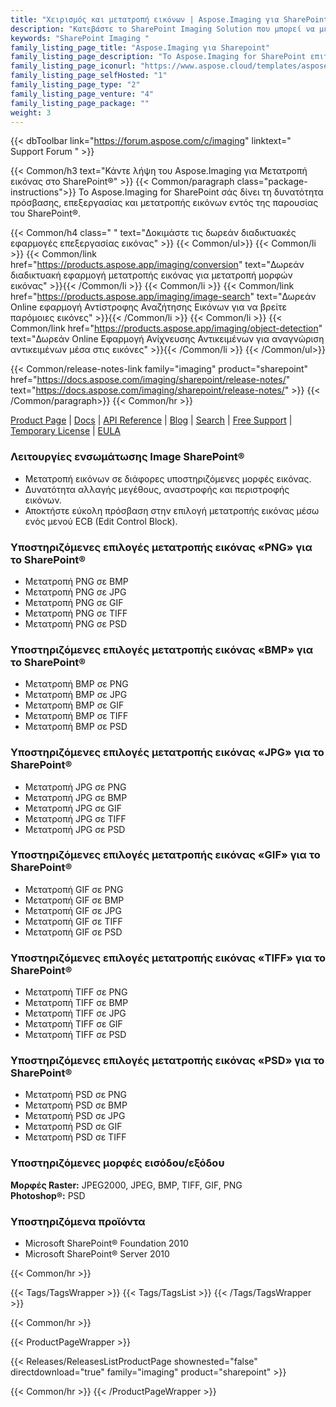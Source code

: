 ```yaml
---
title: "Χειρισμός και μετατροπή εικόνων | Aspose.Imaging για SharePoint"
description: "Κατεβάστε το SharePoint Imaging Solution που μπορεί να μετατρέψει εικόνες σε άλλες μορφές, όπως PNG, JPEG, BMP, GIF, TIFF και PSD από το Microsoft SharePoint."
keywords: "SharePoint Imaging "
family_listing_page_title: "Aspose.Imaging για Sharepoint"
family_listing_page_description: "Το Aspose.Imaging for SharePoint επιτρέπει στους χρήστες να μετατρέπουν εικόνες σε άλλες μορφές εικόνας, όπως PNG, JPEG, BMP, GIF, TIFF και PSD μέσα από το Microsoft SharePoint. Οι προγραμματιστές μπορούν επίσης να επεξεργάζονται τις εξαγόμενες εικόνες εκτελώντας πολλές λειτουργίες όπως αλλαγή μεγέθους, περικοπή, περιστροφή και αναστροφή χωρίς τη χρήση επεξεργασίας εικόνας."
family_listing_page_iconurl: "https://www.aspose.cloud/templates/aspose/App_Themes/V3/images/imaging/272x272/aspose_imaging-for-sharepoint-min.png"
family_listing_page_selfHosted: "1"
family_listing_page_type: "2"
family_listing_page_venture: "4"
family_listing_page_package: ""
weight: 3
---
```


{{< dbToolbar link="https://forum.aspose.com/c/imaging" linktext=" Support Forum " >}}

{{< Common/h3 text="Κάντε λήψη του Aspose.Imaging για Μετατροπή εικόνας στο SharePoint®"  >}}
{{< Common/paragraph class="package-instructions">}}
Το Aspose.Imaging for SharePoint σάς δίνει τη δυνατότητα πρόσβασης, επεξεργασίας και μετατροπής εικόνων εντός της παρουσίας του SharePoint®.

{{< Common/h4 class=" " text="Δοκιμάστε τις δωρεάν διαδικτυακές εφαρμογές επεξεργασίας εικόνας" >}}
{{< Common/ul>}}
{{< Common/li >}} 
{{< Common/link href="https://products.aspose.app/imaging/conversion" text="Δωρεάν διαδικτυακή εφαρμογή μετατροπής εικόνας για μετατροπή μορφών εικόνας"  >}}{{< /Common/li >}}
{{< Common/li >}} 
{{< Common/link href="https://products.aspose.app/imaging/image-search" text="Δωρεάν Online εφαρμογή Αντίστροφης Αναζήτησης Εικόνων για να βρείτε παρόμοιες εικόνες"  >}}{{< /Common/li >}}
{{< Common/li >}} 
{{< Common/link href="https://products.aspose.app/imaging/object-detection" text="Δωρεάν Online Εφαρμογή Ανίχνευσης Αντικειμένων για αναγνώριση αντικειμένων μέσα στις εικόνες"  >}}{{< /Common/li >}}
{{< /Common/ul>}}

{{< Common/release-notes-link family="imaging" product="sharepoint" href="https://docs.aspose.com/imaging/sharepoint/release-notes/" text="https://docs.aspose.com/imaging/sharepoint/release-notes/"  >}}
{{< /Common/paragraph>}}
{{< Common/hr >}}

[Product Page](https://products.aspose.com/imaging/sharepoint/) | [Docs](https://docs.aspose.com/imaging/sharepoint/) | [API Reference](https://reference.aspose.com/imaging/) | [Blog](https://blog.aspose.com/category/imaging/) | [Search](https://search.aspose.com/) | [Free Support](https://forum.aspose.com/c/imaging/14) | [Temporary License](https://purchase.aspose.com/temporary-license) | [EULA](https://about.aspose.com/legal/eula/)

### Λειτουργίες ενσωμάτωσης Image SharePoint®

- Μετατροπή εικόνων σε διάφορες υποστηριζόμενες μορφές εικόνας.
- Δυνατότητα αλλαγής μεγέθους, αναστροφής και περιστροφής εικόνων.
- Αποκτήστε εύκολη πρόσβαση στην επιλογή μετατροπής εικόνας μέσω ενός μενού ECB (Edit Control Block).

### Υποστηριζόμενες επιλογές μετατροπής εικόνας «PNG» για το SharePoint®

- Μετατροπή PNG σε BMP
- Μετατροπή PNG σε JPG
- Μετατροπή PNG σε GIF
- Μετατροπή PNG σε TIFF
- Μετατροπή PNG σε PSD

### Υποστηριζόμενες επιλογές μετατροπής εικόνας «BMP» για το SharePoint®

- Μετατροπή BMP σε PNG
- Μετατροπή BMP σε JPG
- Μετατροπή BMP σε GIF
- Μετατροπή BMP σε TIFF
- Μετατροπή BMP σε PSD

### Υποστηριζόμενες επιλογές μετατροπής εικόνας «JPG» για το SharePoint®

- Μετατροπή JPG σε PNG
- Μετατροπή JPG σε BMP
- Μετατροπή JPG σε GIF
- Μετατροπή JPG σε TIFF
- Μετατροπή JPG σε PSD

### Υποστηριζόμενες επιλογές μετατροπής εικόνας «GIF» για το SharePoint®

- Μετατροπή GIF σε PNG
- Μετατροπή GIF σε BMP
- Μετατροπή GIF σε JPG
- Μετατροπή GIF σε TIFF
- Μετατροπή GIF σε PSD

### Υποστηριζόμενες επιλογές μετατροπής εικόνας «TIFF» για το SharePoint®

- Μετατροπή TIFF σε PNG
- Μετατροπή TIFF σε BMP
- Μετατροπή TIFF σε JPG
- Μετατροπή TIFF σε GIF
- Μετατροπή TIFF σε PSD

### Υποστηριζόμενες επιλογές μετατροπής εικόνας «PSD» για το SharePoint®

- Μετατροπή PSD σε PNG
- Μετατροπή PSD σε BMP
- Μετατροπή PSD σε JPG
- Μετατροπή PSD σε GIF
- Μετατροπή PSD σε TIFF

### Υποστηριζόμενες μορφές εισόδου/εξόδου

**Μορφές Raster:** JPEG2000, JPEG, BMP, TIFF, GIF, PNG\
**Photoshop®:** PSD

### Υποστηριζόμενα προϊόντα

- Microsoft SharePoint® Foundation 2010
- Microsoft SharePoint® Server 2010

{{< Common/hr >}}

{{< Tags/TagsWrapper >}}
{{< Tags/TagsList >}}
{{< /Tags/TagsWrapper >}}

{{< Common/hr >}}

{{< ProductPageWrapper >}}

<!-- ReleasesListProductPage-->

{{< Releases/ReleasesListProductPage shownested="false"  directdownload="true" family="imaging" product="sharepoint" >}}

<!-- /ReleasesListProductPage-->

{{< Common/hr >}}
{{< /ProductPageWrapper >}}

